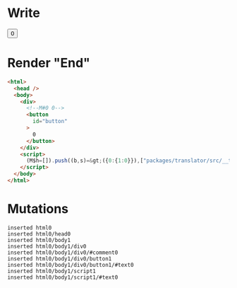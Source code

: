 # Write
  <div><!M#0 0><button id=button>0</button></div><script>(M$h=[]).push((b,s)=>({0:{1:0}}),["packages/translator/src/__tests__/fixtures/effect-counter/template.marko_0_clickCount",0,])</script>


# Render "End"
```html
<html>
  <head />
  <body>
    <div>
      <!--M#0 0-->
      <button
        id="button"
      >
        0
      </button>
    </div>
    <script>
      (M$h=[]).push((b,s)=&gt;({0:{1:0}}),["packages/translator/src/__tests__/fixtures/effect-counter/template.marko_0_clickCount",0,])
    </script>
  </body>
</html>
```

# Mutations
```
inserted html0
inserted html0/head0
inserted html0/body1
inserted html0/body1/div0
inserted html0/body1/div0/#comment0
inserted html0/body1/div0/button1
inserted html0/body1/div0/button1/#text0
inserted html0/body1/script1
inserted html0/body1/script1/#text0
```